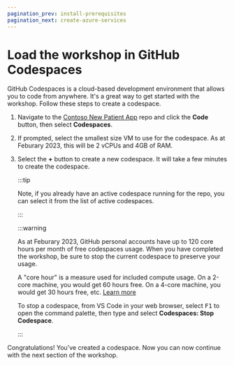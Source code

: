 ```yaml
---
pagination_prev: install-prerequisites
pagination_next: create-azure-services
---
```


# Load the workshop in GitHub Codespaces

GitHub Codespaces is a cloud-based development environment that allows you to code from anywhere. It's a great way to get started with the workshop. Follow these steps to create a codespace.

1. Navigate to the [Contoso New Patient App](https://github.com/newpatiente2e/Contoso-New-Patient-App) repo and click the **Code** button, then select **Codespaces**.
1. If prompted, select the smallest size VM to use for the codespace. As at Feburary 2023, this will be 2 vCPUs and 4GB of RAM.
1. Select the **+** button to create a new codespace. It will take a few minutes to create the codespace.

    :::tip

    Note, if you already have an active codespace running for the repo, you can select it from the list of active codespaces.

    :::

    :::warning

    As at Feburary 2023, GitHub personal accounts have up to 120 core hours per month of free codespaces usage. When you have completed the workshop, be sure to stop the current codespace to preserve your usage.

    A "core hour" is a measure used for included compute usage. On a 2-core machine, you would get 60 hours free. On a 4-core machine, you would get 30 hours free, etc. [Learn more](https://docs.github.com/billing/managing-billing-for-github-codespaces/about-billing-for-github-codespaces) 

    To stop a codespace, from VS Code in your web browser, select <kbd>F1</kbd> to open the command palette, then type and select **Codespaces: Stop Codespace**.

    :::

Congratulations! You've created a codespace. Now you can now continue with the next section of the workshop.
